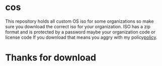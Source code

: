 # cos
This repository holds all custom OS iso for some organizations so make sure you download the correct iso for your organization.
ISO has a zip  format and is protected by a password maybe your organization code or license code
If you download that means you aggry with my policy[policy]([https://link-url-here.org](https://github.com/mr-tuhin/cos/blob/main/policy.md)https://github.com/mr-tuhin/cos/blob/main/policy.md).
# Thanks for download
